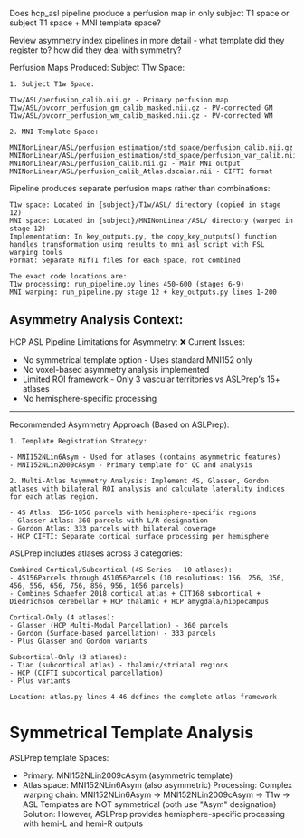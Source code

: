 Does hcp_asl pipeline produce a perfusion map in only subject T1 space or subject T1 space + MNI template space?

Review asymmetry index pipelines in more detail - what template did they register to? how did they deal with symmetry?

Perfusion Maps Produced:
Subject T1w Space:
```
1. Subject T1w Space:

T1w/ASL/perfusion_calib.nii.gz - Primary perfusion map
T1w/ASL/pvcorr_perfusion_gm_calib_masked.nii.gz - PV-corrected GM
T1w/ASL/pvcorr_perfusion_wm_calib_masked.nii.gz - PV-corrected WM

2. MNI Template Space:

MNINonLinear/ASL/perfusion_estimation/std_space/perfusion_calib.nii.gz
MNINonLinear/ASL/perfusion_estimation/std_space/perfusion_var_calib.nii.gz 
MNINonLinear/ASL/perfusion_calib.nii.gz - Main MNI output
MNINonLinear/ASL/perfusion_calib_Atlas.dscalar.nii - CIFTI format
```

Pipeline produces separate perfusion maps rather than combinations:
```
T1w space: Located in {subject}/T1w/ASL/ directory (copied in stage 12)
MNI space: Located in {subject}/MNINonLinear/ASL/ directory (warped in stage 12)
Implementation: In key_outputs.py, the copy_key_outputs() function handles transformation using results_to_mni_asl script with FSL warping tools
Format: Separate NIfTI files for each space, not combined 

The exact code locations are:
T1w processing: run_pipeline.py lines 450-600 (stages 6-9)
MNI warping: run_pipeline.py stage 12 + key_outputs.py lines 1-200
```

## Asymmetry Analysis Context:
HCP ASL Pipeline Limitations for Asymmetry:
❌ Current Issues:

- No symmetrical template option - Uses standard MNI152 only
- No voxel-based asymmetry analysis implemented
- Limited ROI framework - Only 3 vascular territories vs ASLPrep's 15+ atlases
- No hemisphere-specific processing

----
Recommended Asymmetry Approach (Based on ASLPrep):

```
1. Template Registration Strategy:

- MNI152NLin6Asym - Used for atlases (contains asymmetric features)
- MNI152NLin2009cAsym - Primary template for QC and analysis

2. Multi-Atlas Asymmetry Analysis: Implement 4S, Glasser, Gordon atlases with bilateral ROI analysis and calculate laterality indices for each atlas region.

- 4S Atlas: 156-1056 parcels with hemisphere-specific regions
- Glasser Atlas: 360 parcels with L/R designation
- Gordon Atlas: 333 parcels with bilateral coverage
- HCP CIFTI: Separate cortical surface processing per hemisphere
```

ASLPrep includes atlases across 3 categories:
```
Combined Cortical/Subcortical (4S Series - 10 atlases):
- 4S156Parcels through 4S1056Parcels (10 resolutions: 156, 256, 356, 456, 556, 656, 756, 856, 956, 1056 parcels)
- Combines Schaefer 2018 cortical atlas + CIT168 subcortical + Diedrichson cerebellar + HCP thalamic + HCP amygdala/hippocampus

Cortical-Only (4 atlases):
- Glasser (HCP Multi-Modal Parcellation) - 360 parcels
- Gordon (Surface-based parcellation) - 333 parcels
- Plus Glasser and Gordon variants

Subcortical-Only (3 atlases):
- Tian (subcortical atlas) - thalamic/striatal regions
- HCP (CIFTI subcortical parcellation)
- Plus variants

Location: atlas.py lines 4-46 defines the complete atlas framework
```

# Symmetrical Template Analysis
ASLPrep template Spaces:

- Primary: MNI152NLin2009cAsym (asymmetric template)
- Atlas space: MNI152NLin6Asym (also asymmetric)
Processing: Complex warping chain: MNI152NLin6Asym → MNI152NLin2009cAsym → T1w → ASL
Templates are NOT symmetrical (both use "Asym" designation)
Solution: However, ASLPrep provides hemisphere-specific processing with hemi-L and hemi-R outputs
















